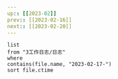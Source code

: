 ```yaml
---
up:: [[2023-02]]
prev:: [[2023-02-16]]
next:: [[2023-02-20]]
---
```


```dataview
list
from "3工作日志/日志"
where
contains(file.name, "2023-02-17-")
sort file.ctime
```
